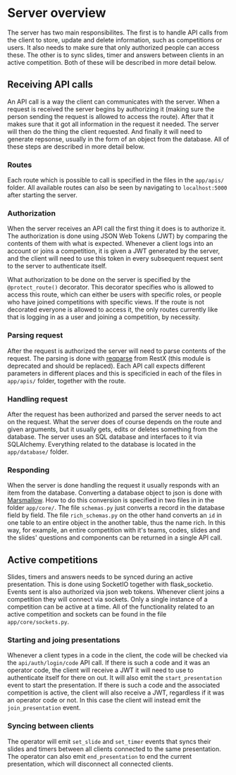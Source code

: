 # Server overview

The server has two main responsibilites.
The first is to handle API calls from the client to store, update and delete information, such as competitions or users.
It also needs to make sure that only authorized people can access these.
The other is to sync slides, timer and answers between clients in an active competition.
Both of these will be described in more detail below.

## Receiving API calls

An API call is a way the client can communicates with the server.
When a request is received the server begins by authorizing it (making sure the person sending the request is allowed to access the route).
After that it makes sure that it got all information in the request it needed.
The server will then do the thing the client requested.
And finally it will need to generate repsonse, usually in the form of an object from the database.
All of these steps are described in more detail below.

### Routes

Each route which is possible to call is specified in the files in the `app/apis/` folder.
All available routes can also be seen by navigating to `localhost:5000` after starting the server.

### Authorization

When the server receives an API call the first thing it does is to authorize it.
The authorization is done using JSON Web Tokens (JWT) by comparing the contents of them with what is expected.
Whenever a client logs into an account or joins a competition, it is given a JWT generated by the server, and the client will need to use this token in every subsequent request sent to the server to authenticate itself.

What authorization to be done on the server is specified by the `@protect_route()` decorator.
This decorator specifies who is allowed to access this route, which can either be users with specific roles, or people who have joined competitions with specific views.
If the route is not decorated everyone is allowed to access it, the only routes currently like that is logging in as a user and joining a competition, by necessity.

### Parsing request

After the request is authorized the server will need to parse contents of the request.
The parsing is done with [reqparse](https://flask-restx.readthedocs.io/en/latest/parsing.html) from RestX (this module is deprecated and should be replaced).
Each API call expects different parameters in different places and this is specificied in each of the files in `app/apis/` folder, together with the route.

### Handling request

After the request has been authorized and parsed the server needs to act on the request.
What the server does of course depends on the route and given arguments, but it usually gets, edits or deletes something from the database.
The server uses an SQL database and interfaces to it via SQLAlchemy.
Everything related to the database is located in the `app/database/` folder.

### Responding

When the server is done handling the request it usually responds with an item from the database.
Converting a database object to json is done with [Marsmallow](https://marshmallow.readthedocs.io/en/stable/).
How to do this conversion is specified in two files in in the folder `app/core/`.
The file `schemas.py` just converts a record in the database field by field.
The file `rich_schemas.py` on the other hand converts an `id` in one table to an entire object in the another table, thus the name rich.
In this way, for example, an entire competition with it's teams, codes, slides and the slides' questions and components can be returned in a single API call.

## Active competitions

Slides, timers and answers needs to be synced during an active presentation.
This is done using SocketIO together with flask_socketio.
Events sent is also authorized via json web tokens.
Whenever client joins a competition they will connect via sockets.
Only a single instance of a competition can be active at a time.
All of the functionality related to an active competition and sockets can be found in the file `app/core/sockets.py`.

### Starting and joing presentations

Whenever a client types in a code in the client, the code will be checked via the `api/auth/login/code` API call.
If there is such a code and it was an operator code, the client will receive a JWT it will need to use to authenticate itself for there on out.
It will also emit the `start_presentation` event to start the presentation.
If there is such a code and the associated competition is active, the client will also receive a JWT, regardless if it was an operator code or not.
In this case the client will instead emit the `join_presentation` event.

### Syncing between clients

The operator will emit `set_slide` and `set_timer` events that syncs their slides and timers between all clients connected to the same presentation.
The operator can also emit `end_presentation` to end the current presentation, which will disconnect all connected clients.
